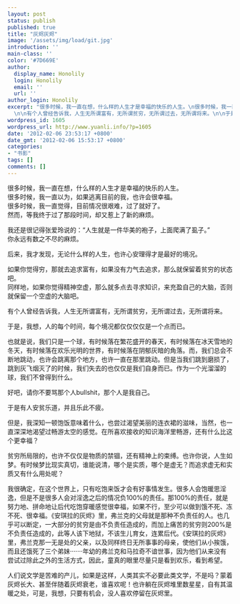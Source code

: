```yaml
---
layout: post
status: publish
published: true
title: "灰烬灰烬"
image: '/assets/img/load/git.jpg'
introduction: ''
main-class: ''
color: '#7D669E'
author:
  display_name: Honolily
  login: Honolily
  email: ''
  url: ''
author_login: Honolily
excerpt: "很多时候，我一直在想，什么样的人生才是幸福的快乐的人生。\n很多时候，我一直以为，如果逃离目前的我，也许会很幸福。\n很多时候，我一直觉得，目前情况很艰难，过了就好了。\n然而，等我终于过了那段时间，却又惹上了新的麻烦。\n\n我还是很记得张爱玲说的：&ldquo;人生就是一件华美的袍子，上面爬满了虱子。&rdquo;\n你永远有数之不尽的麻烦。\n\n后来，我才发现，无论什么样的人生，也许心安理得才是最好的境况。\n\n如果你觉得穷，那就去追求富有，如果没有力气去追求，那么就保留着贫穷的状态吧。\n同样地，如果你觉得精神空虚，那么就多点去寻求知识，来充盈自己的大脑，否则就保留一个空虚的大脑吧。
  \n\n有个人曾经告诉我，人生无所谓富有，无所谓贫穷，无所谓过去，无所谓将来。\n\n于是，我想，人的每个时间，每个境况都仅仅仅仅是一个点而已。"
wordpress_id: 1605
wordpress_url: http://www.yuanli.info/?p=1605
date: '2012-02-06 23:53:17 +0800'
date_gmt: '2012-02-06 15:53:17 +0800'
categories:
- "书影"
tags: []
comments: []
---
```

<p>很多时候，我一直在想，什么样的人生才是幸福的快乐的人生。<br />
很多时候，我一直以为，如果逃离目前的我，也许会很幸福。<br />
很多时候，我一直觉得，目前情况很艰难，过了就好了。<br />
然而，等我终于过了那段时间，却又惹上了新的麻烦。</p>
<p>我还是很记得张爱玲说的：&ldquo;人生就是一件华美的袍子，上面爬满了虱子。&rdquo;<br />
你永远有数之不尽的麻烦。</p>
<p>后来，我才发现，无论什么样的人生，也许心安理得才是最好的境况。</p>
<p>如果你觉得穷，那就去追求富有，如果没有力气去追求，那么就保留着贫穷的状态吧。<br />
同样地，如果你觉得精神空虚，那么就多点去寻求知识，来充盈自己的大脑，否则就保留一个空虚的大脑吧。 </p>
<p>有个人曾经告诉我，人生无所谓富有，无所谓贫穷，无所谓过去，无所谓将来。</p>
<p>于是，我想，人的每个时间，每个境况都仅仅仅仅是一个点而已。<a id="more"></a><a id="more-1605"></a></p>
<p>也就是说，我们只是一个球，有时候落在繁花盛开的春天，有时候落在冰天雪地的冬天，有时候落在欢乐光明的世界，有时候落在阴郁灰暗的角落。而，我们总会不断地跳动，也许会跳离那个地方，也许一直在那里跳动。但是当我们跳到磨损了，跳到灰飞烟灭了的时候，我们失去的也仅仅是我们自身而已。作为一个光溜溜的球，我们不曾得到什么。</p>
<p>好吧，请你不要骂那个人bullshit，那个人是我自己。</p>
<p>于是有人安贫乐道，并且乐此不疲。</p>
<p>但是，我深知一顿饱饭意味着什么，也尝过渴望美丽的连衣裙的滋味，当然，也一直深深地渴望过畅游太空的感觉。在所喜欢接收的知识海洋里畅游，还有什么比这个更幸福？</p>
<p>贫穷所局限的，也许不仅仅是物质的禁锢，还有精神上的束缚。也许你说，人生如梦。有时候梦比现实真切，谁能说清，哪个是实质，哪个是虚无？而追求虚无和实质又有什么用处呢？</p>
<p>我很确定，在这个世界上，只有吃饱来饭才会有好事情发生。很多人会饱暖思淫逸，但是不是很多人会对淫逸之后的情况负100%的责任。那100%的责任，就是努力地、拼命地让后代吃饱穿暖感觉很幸福，如果不行，至少可以做到饿不死、冻不死、很幸福。《安琪拉的灰烬》里，弗兰克的父母就是那种不负责任的人。也几乎可以断定，一大部分的贫穷是由不负责任造成的，而加上痛苦的贫穷则200%是不负责任造成的，此等人该下地狱，不该生儿育女，连累后代。《安琪拉的灰烬》里，弗兰克那一无是处的父亲，以及同样终日无所事事的母亲，使他们从小挨饿，而且还饿死了三个弟妹&middot;&middot;&middot;&middot;&middot;&middot;&middot;年幼的弗兰克和马拉奇不谙世事，因为他们从来没有尝试过除此之外的生活方式，因此，童真的眼里尽量只是看到欢乐，看到希望。</p>
<p>人们说文学是苦难的产儿，如果是这样，人类其实不必要此类文学，不是吗？蒙着灰烬长大、甚至伴随着灰烬衰老，谁喜欢呢！也许躺在灰烬堆里数星星，自有其温暖之处，可是，我想，只要有机会，没人喜欢停留在灰烬里。</p>
